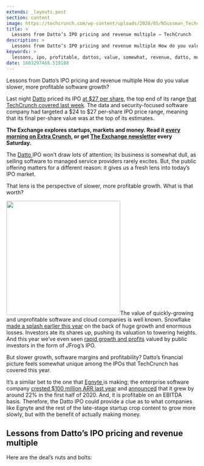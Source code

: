 ```yaml
--- 
extends: _layouts.post 
section: content 
image: https://techcrunch.com/wp-content/uploads/2020/05/NSussman_Techcrunch_Exchange_v3_RD.jpg?w=533 
title: > 
  Lessons from Datto’s IPO pricing and revenue multiple – TechCrunch 
description: > 
  Lessons from Datto’s IPO pricing and revenue multiple How do you value slower, more profitable software growth?Last night Datto priced its IPO at $27 per share, the top end of its range that TechCrunch covered last week.The Datto IPO won’t draw lots of attention; its business is somewhat dull, as selling software to managed service providers rarely excites.But slower growth, software margins and profitability?Lessons from Datto’s IPO pricing and revenue multipleHere are the deal’s nuts and bolts: 
keywords: > 
  lessons, ipo, profitable, dattos, value, somewhat, revenue, datto, multiple, slower, software, growth, techcrunch, pricing 
date: 1603297468.519188 
--- 
```

<div><p>Lessons from Datto&#8217;s IPO pricing and revenue multiple How do you value slower, more profitable software growth?</p><p id="speakable-summary">Last night <a href="https://www.datto.com/">Datto</a> priced its IPO <a href="https://www.businesswire.com/news/home/20201020006334/en/Datto-Announces-Pricing-of-Its-Initial-Public-Offering#:~:text=(%E2%80%9CDatto%E2%80%9D)%2C%20(,public%20of%20%2427.00%20per%20share.">at $27 per share</a>, the top end of its range <a href="https://techcrunch.com/2020/10/16/datto-sets-initial-ipo-price-range-indicating-a-valuation-of-around-4b/">that TechCrunch covered last week</a>. The data and security-focused software company had targeted a $24 to $27 per-share IPO price range, meaning that its final per-share value was at the top of its estimates.</p>

<p><strong>The Exchange explores startups, markets and money. Read it <a href="https://techcrunch.com/subscribe/?tpcc=theexchange">every morning on Extra Crunch</a>, or get <a href="https://techcrunch.com/newsletters">The Exchange newsletter</a> every Saturday.</strong></p>

<p>The <a class="crunchbase-link" href="https://crunchbase.com/organization/datto" target="_blank">Datto </a> IPO won&#8217;t draw lots of attention; its business is somewhat dull, as selling software to managed service providers rarely excites. But, the public offering matters for a different reason: it gives us a fresh lens into today&#8217;s IPO market.</p>
<p>That lens is the perspective of slower, more profitable growth. What is&#160;that worth?</p>
<p><img class="alignright wp-image-1995214 size-medium" src="https://techcrunch.com/wp-content/uploads/2020/05/exchange-banner-sq-red.jpg?w=300" alt="" width="300" height="300">The value of quickly-growing and unprofitable software and cloud companies is well known. Snowflake <a href="https://techcrunch.com/2020/09/19/was-snowflakes-ipo-mispriced-or-just-misunderstood/">made a splash earlier this year</a> on the back of huge growth and enormous losses. Investors ate its shares up, pushing its valuation to towering heights. And this year we&#8217;ve even seen <a href="https://techcrunch.com/2020/09/16/jfrog-and-snowflakes-aggressive-ipo-pricing-point-to-strong-demand-for-cloud-shares/">rapid growth and profits</a> valued by public investors in the form of JFrog&#8217;s IPO.</p>
<p>But slower growth, software margins and profitability? Datto&#8217;s financial picture feels somewhat unique among the IPOs that TechCrunch has covered this year.</p>
<p>It&#8217;s a similar bet to the one that <a class="crunchbase-link" href="https://crunchbase.com/organization/egnyte" target="_blank">Egnyte </a> is making; the enterprise software company <a href="https://techcrunch.com/2019/12/13/the-newest-members-of-the-100m-arr-club/">crested $100 million ARR last year</a> and <a href="https://www.egnyte.com/press-releases/egnyte-announces-double-digit-revenue-momentum-year-over-year">announced</a> that it grew by around 22% in the first half of 2020. And, it is profitable on an EBITDA basis. Therefore, the Datto IPO could provide a clue as to what companies like Egnyte and the rest of the late-stage startup crop content to grow more slowly, but with the benefit of actually making money.</p>
<h2>Lessons from Datto&#8217;s IPO pricing and revenue multiple</h2>
<p>Here are the deal&#8217;s nuts and bolts:</p><p class="extra-crunch-offer-container"></p>			</div>